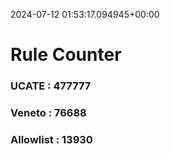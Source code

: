 2024-07-12 01:53:17.094945+00:00
# Rule Counter 
 ### UCATE : 477777

 ### Veneto : 76688

 ### Allowlist : 13930